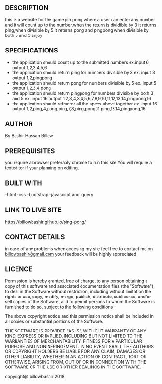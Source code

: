 ## DESCRIPTION
this is a website for the game pin pong,where a user can enter any number and it will count up to the number.when the return is dividible by 3 it returns ping,when divisible by 5 it returns pong and pingpong when divisible by both 5 and 3 enjoy
## SPECIFICATIONS
- the application should count up to the submitted numbers
ex.input 6
   output 1,2,3,4,5,6
- the application should return ping for numbers divisible by 3
ex. input 3
   output 1,2,pingpong
- the application should return pong for numbers divisible by 5
ex. input 5
   output 1,2,3,4,pong
- the application should return pingpong for numbers divisible by both 3 and 5
ex. input 16
   output 1,2,3,4,3,4,5,6,7,8,9,10,11,12,13,14,pingpong,16
- the application should refractor all the specs above together
ex. input 16
   output 1,2,ping,4,pong,ping,7,8,ping,pong,11,ping,13,14,pingpong,16
## AUTHOR
By Bashir Hassan Billow
## PREREQUISITES
you require a browser preferably chrome to run this site.You will require a texteditor if your planning on editing.
## BUILT WITH
-html
-css
-bootstrap
-javascript and jquery
## LINK TO LIVE SITE
https://billowbashir.github.io/ping-pong/
## CONTACT DETAILS
in case of any problems when accesing my site feel free to contact me on billowbashir@gmail.com your feedback will be highly appreciated
## LICENCE
Permission is hereby granted, free of charge, to any person obtaining a copy of this software and associated documentation files (the "Software"), to deal in the Software without restriction, including without limitation the rights to use, copy, modify, merge, publish, distribute, sublicense, and/or sell copies of the Software, and to permit persons to whom the Software is furnished to do so, subject to the following conditions:

The above copyright notice and this permission notice shall be included in all copies or substantial portions of the Software.

THE SOFTWARE IS PROVIDED "AS IS", WITHOUT WARRANTY OF ANY KIND, EXPRESS OR IMPLIED, INCLUDING BUT NOT LIMITED TO THE WARRANTIES OF MERCHANTABILITY, FITNESS FOR A PARTICULAR PURPOSE AND NONINFRINGEMENT. IN NO EVENT SHALL THE AUTHORS OR COPYRIGHT HOLDERS BE LIABLE FOR ANY CLAIM, DAMAGES OR OTHER LIABILITY, WHETHER IN AN ACTION OF CONTRACT, TORT OR OTHERWISE, ARISING FROM, OUT OF OR IN CONNECTION WITH THE SOFTWARE OR THE USE OR OTHER DEALINGS IN THE SOFTWARE.

copyright@ billowbashir 2018
